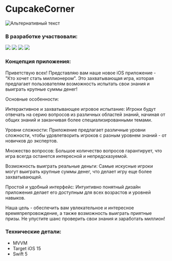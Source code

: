 # CupcakeCorner
![Альтернативный текст](CupcakeCorner/CupcakeCorner/Resurs/Записьэкрана2024-03-09в20.46.17.gif)
### В разработке участвовали:
<p align="left"> 
<a href="https://github.com/dsm5e">
<img src="https://img.shields.io/badge/dsm5e-red"/></a>
<a href="https://github.com/ggrifonqq">
<img src="https://img.shields.io/badge/ggrifonqq-green"/></a>
<a href="https://github.com/NaumenkoVanya">
<img src="https://img.shields.io/badge/NaumenkoVanya-yellow"/></a>
<a href="https://github.com/MAKSIM89PW">
<img src="https://img.shields.io/badge/MAKSIM89PW-blue"/></a>
</p>

### Концепция приложения:
Приветствую всех! Представляю вам наше новое iOS приложение - "Кто хочет стать миллионером". Это захватывающая игра, которая предлагает пользователям возможность испытать свои знания и выиграть крупные суммы денег!

Основные особенности:

Интерактивное и захватывающее игровое испытание: Игроки будут отвечать на серию вопросов из различных областей знаний, начиная от общих знаний и заканчивая более специализированными темами.

Уровни сложности: Приложение предлагает различные уровни сложности, чтобы удовлетворить игроков с разным уровнем знаний - от новичков до экспертов.

Множество вопросов: Большое количество вопросов гарантирует, что игра всегда останется интересной и непредсказуемой.

Возможность выиграть реальные деньги: Самые искусные игроки могут выиграть крупные суммы денег, что делает игру еще более захватывающей.

Простой и удобный интерфейс: Интуитивно понятный дизайн приложения делает его доступным для всех возрастов и уровней навыков.

Наша цель - обеспечить вам увлекательное и интересное времяпрепровождение, а также возможность выиграть приятные призы. Не упустите шанс проверить свои знания и заработать миллион!

### Технические детали:
- MVVM 
- Target iOS 15
- Swift 5



